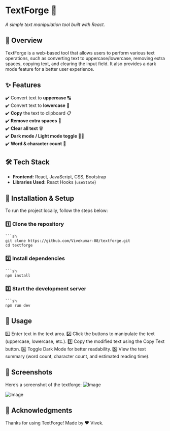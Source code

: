 # **TextForge** 🚀  
*A simple text manipulation tool built with React.*


## 📌 **Overview**  
TextForge is a web-based tool that allows users to perform various text operations, such as converting text to uppercase/lowercase, removing extra spaces, copying text, and clearing the input field. It also provides a dark mode feature for a better user experience.


## ✨ **Features**  

✔️ Convert text to **uppercase** 🔠  
✔️ Convert text to **lowercase** 🔡  
✔️ **Copy** the text to clipboard 📋  
✔️ **Remove extra spaces** 🧹  
✔️ **Clear all text** 🗑️  
✔️ **Dark mode / Light mode toggle** 🌙🔆  
✔️ **Word & character count** 🔢  

## 🛠️ **Tech Stack**  

- **Frontend:** React, JavaScript, CSS, Bootstrap  
- **Libraries Used:** React Hooks (`useState`)  

## 🚀 **Installation & Setup**  

To run the project locally, follow the steps below:

### **1️⃣ Clone the repository**  
    ```sh
    git clone https://github.com/Vivekumar-08/textforge.git
    cd textforge

### **2️⃣ Install dependencies**
    ```sh
    npm install

### **3️⃣ Start the development server**
    ```sh
    npm run dev

## 🎯 **Usage**
1️⃣ Enter text in the text area.
2️⃣ Click the buttons to manipulate the text (uppercase, lowercase, etc.).
3️⃣ Copy the modified text using the Copy Text button.
4️⃣ Toggle Dark Mode for better readability.
5️⃣ View the text summary (word count, character count, and estimated reading time).

## 📸 **Screenshots** 
Here’s a screenshot of the textforge:
![Image](https://github.com/user-attachments/assets/b8b3065b-c037-4df1-971d-562babae5dd5)

![Image](https://github.com/user-attachments/assets/adb42425-679a-48d3-bdf5-7c32738a19ff)

## 💖 **Acknowledgments**
Thanks for using TextForge! Made by ❤️ Vivek.
